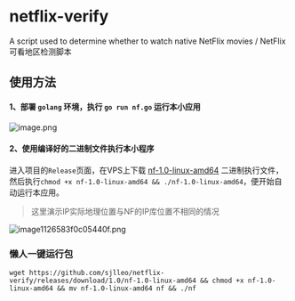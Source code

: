 # netflix-verify
A script used to determine whether to watch native NetFlix movies / NetFlix可看地区检测脚本
## 使用方法
#### 1、部署 `golang` 环境，执行 `go run nf.go` 运行本小应用

![image.png](https://img.leo.moe/images/2021/02/23/image.png)

#### 2、使用编译好的二进制文件执行本小程序

进入项目的`Release`页面，在VPS上下载 [nf-1.0-linux-amd64](https://github.com/sjlleo/netflix-verify/releases/download/1.0/nf-1.0-linux-amd64) 二进制执行文件，然后执行`chmod +x nf-1.0-linux-amd64 && ./nf-1.0-linux-amd64`，便开始自动运行本应用。

> 这里演示IP实际地理位置与NF的IP库位置不相同的情况

![image1126583f0c05440f.png](https://img.leo.moe/images/2021/02/23/image1126583f0c05440f.png)

### 懒人一键运行包

`wget https://github.com/sjlleo/netflix-verify/releases/download/1.0/nf-1.0-linux-amd64 && chmod +x nf-1.0-linux-amd64 && mv nf-1.0-linux-amd64 nf && ./nf`
